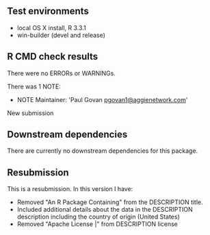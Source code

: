 ## Test environments
* local OS X install, R 3.3.1
* win-builder (devel and release)

## R CMD check results
There were no ERRORs or WARNINGs.

There was 1 NOTE:

* NOTE Maintainer: 'Paul Govan <pgovan1@aggienetwork.com>'

New submission
  
## Downstream dependencies
There are currently no downstream dependencies for this package.

## Resubmission
This is a resubmission. In this version I have:

* Removed "An R Package Containing" from the DESCRIPTION title.
* Included additional details about the data in the DESCRIPTION description including the country of origin (United States)
* Removed "Apache License |" from DESCRIPTION license
